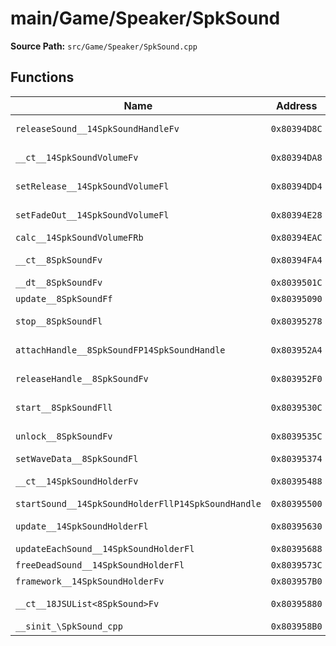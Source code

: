 # main/Game/Speaker/SpkSound

**Source Path:** `src/Game/Speaker/SpkSound.cpp`

## Functions

| Name | Address | Match % |
|------|---------|---------|
| `releaseSound__14SpkSoundHandleFv` | `0x80394D8C` | :white_check_mark: (100.0%) |
| `__ct__14SpkSoundVolumeFv` | `0x80394DA8` | :white_check_mark: (100.0%) |
| `setRelease__14SpkSoundVolumeFl` | `0x80394DD4` | :white_check_mark: (100.0%) |
| `setFadeOut__14SpkSoundVolumeFl` | `0x80394E28` | :white_check_mark: (100.0%) |
| `calc__14SpkSoundVolumeFRb` | `0x80394EAC` | :x: (0.0%) |
| `__ct__8SpkSoundFv` | `0x80394FA4` | :white_check_mark: (100.0%) |
| `__dt__8SpkSoundFv` | `0x8039501C` | :x: (0.0%) |
| `update__8SpkSoundFf` | `0x80395090` | :x: (0.0%) |
| `stop__8SpkSoundFl` | `0x80395278` | :white_check_mark: (100.0%) |
| `attachHandle__8SpkSoundFP14SpkSoundHandle` | `0x803952A4` | :white_check_mark: (100.0%) |
| `releaseHandle__8SpkSoundFv` | `0x803952F0` | :white_check_mark: (100.0%) |
| `start__8SpkSoundFll` | `0x8039530C` | :white_check_mark: (100.0%) |
| `unlock__8SpkSoundFv` | `0x8039535C` | :white_check_mark: (100.0%) |
| `setWaveData__8SpkSoundFl` | `0x80395374` | :x: (0.0%) |
| `__ct__14SpkSoundHolderFv` | `0x80395488` | :white_check_mark: (100.0%) |
| `startSound__14SpkSoundHolderFllP14SpkSoundHandle` | `0x80395500` | :x: (0.0%) |
| `update__14SpkSoundHolderFl` | `0x80395630` | :white_check_mark: (100.0%) |
| `updateEachSound__14SpkSoundHolderFl` | `0x80395688` | :x: (0.0%) |
| `freeDeadSound__14SpkSoundHolderFl` | `0x8039573C` | :x: (0.0%) |
| `framework__14SpkSoundHolderFv` | `0x803957B0` | :x: (0.0%) |
| `__ct__18JSUList<8SpkSound>Fv` | `0x80395880` | :white_check_mark: (100.0%) |
| `__sinit_\SpkSound_cpp` | `0x803958B0` | :x: (0.0%) |